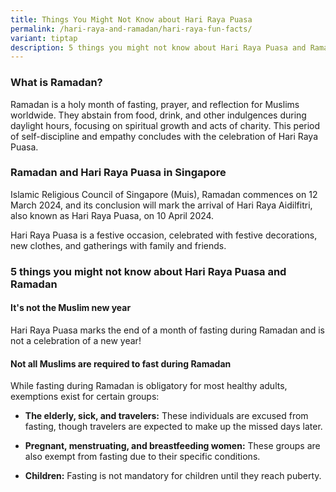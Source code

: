 ```yaml
---
title: Things You Might Not Know about Hari Raya Puasa
permalink: /hari-raya-and-ramadan/hari-raya-fun-facts/
variant: tiptap
description: 5 things you might not know about Hari Raya Puasa and Ramadan
---
```

<h3>What is Ramadan?</h3>
<p>Ramadan is a holy month of fasting, prayer, and reflection for Muslims
worldwide. They abstain from food, drink, and other indulgences during
daylight hours, focusing on spiritual growth and acts of charity. This
period of self-discipline and empathy concludes with the celebration of
Hari Raya Puasa.</p>
<h3>Ramadan and Hari Raya Puasa in Singapore</h3>
<p>Islamic Religious Council of Singapore (Muis), Ramadan commences on 12
March 2024, and its conclusion will mark the arrival of Hari Raya Aidilfitri,
also known as Hari Raya Puasa, on 10 April 2024.</p>
<p>Hari Raya Puasa is a festive occasion, celebrated with festive decorations,
new clothes, and gatherings with family and friends.</p>
<h3>5 things you might not know about Hari Raya Puasa and Ramadan</h3>
<h4>It's not the Muslim new year</h4>
<p>Hari Raya Puasa marks the end of a month of fasting during Ramadan and
is not a celebration of a new year!</p>
<h4>Not all Muslims are required to fast during Ramadan</h4>
<p>While fasting during Ramadan is obligatory for most healthy adults, exemptions
exist for certain groups:</p>
<ul data-tight="true" class="tight">
<li>
<p><strong>The elderly, sick, and travelers:</strong> These individuals are
excused from fasting, though travelers are expected to make up the missed
days later.</p>
</li>
<li>
<p><strong>Pregnant, menstruating, and breastfeeding women:</strong> These
groups are also exempt from fasting due to their specific conditions.</p>
</li>
<li>
<p><strong>Children:</strong> Fasting is not mandatory for children until
they reach puberty.</p>
</li>
</ul>
<p></p>
<p></p>